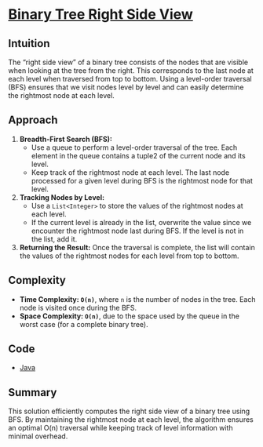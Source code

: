 # [Binary Tree Right Side View](https://leetcode.com/problems/binary-tree-right-side-view/description/)

## Intuition

The “right side view” of a binary tree consists of the nodes that are visible when looking at the tree from the right.
This corresponds to the last node at each level when traversed from top to bottom. Using a level-order traversal (BFS)
ensures that we visit nodes level by level and can easily determine the rightmost node at each level.

## Approach

1. **Breadth-First Search (BFS):**
    - Use a queue to perform a level-order traversal of the tree. Each element in the queue contains a tuple2 of the
      current node and its level.
    - Keep track of the rightmost node at each level. The last node processed for a given level during BFS is the
      rightmost node for that level.
2. **Tracking Nodes by Level:**
    - Use a `List<Integer>` to store the values of the rightmost nodes at each level.
    - If the current level is already in the list, overwrite the value since we encounter the rightmost node last during
      BFS. If the level is not in the list, add it.
3. **Returning the Result:** Once the traversal is complete, the list will contain the values of the rightmost nodes for
   each level from top to bottom.

## Complexity

- **Time Complexity: `O(n)`**, where `n` is the number of nodes in the tree. Each node is visited once during the BFS.
- **Space Complexity: `O(n)`**, due to the space used by the queue in the worst case (for a complete binary tree).

## Code

- [Java](../src/main/java/io/dksifoua/leetcode/binarytreerightsideview/Solution.java)

## Summary

This solution efficiently computes the right side view of a binary tree using BFS. By maintaining the rightmost node at
each level, the algorithm ensures an optimal O(n) traversal while keeping track of level information with minimal
overhead.